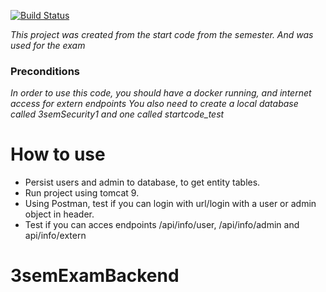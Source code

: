 [![Build Status](https://travis-ci.com/Groenbek/3semExamBackend.svg?branch=main)](https://travis-ci.com/Groenbek/3semExamBackend)

*This project was created from the start code from the semester. And was used for the exam*

### Preconditions
*In order to use this code, you should have a docker running, and internet access for extern endpoints*
*You also need to create a local database called 3semSecurity1 and one called startcode_test*

# How to use
- Persist users and admin to database, to get entity tables.
- Run project using tomcat 9.
- Using Postman, test if you can login with url/login with a user or admin object in header.
- Test if you can acces endpoints /api/info/user, /api/info/admin and api/info/extern
# 3semExamBackend
